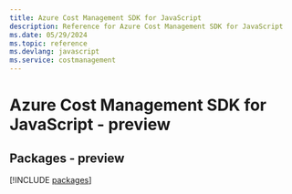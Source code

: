 ```yaml
---
title: Azure Cost Management SDK for JavaScript
description: Reference for Azure Cost Management SDK for JavaScript
ms.date: 05/29/2024
ms.topic: reference
ms.devlang: javascript
ms.service: costmanagement
---
```

# Azure Cost Management SDK for JavaScript - preview
## Packages - preview
[!INCLUDE [packages](cost-management-index.md)]